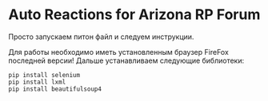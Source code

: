 # Auto Reactions for Arizona RP Forum

Просто запускаем питон файл и следуем инструкции.

Для работы необходимо иметь установленным браузер FireFox последней версии!
Дальше устанавливаем следующие библиотеки:
```
pip install selenium
pip install lxml
pip install beautifulsoup4
```
